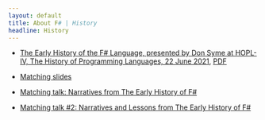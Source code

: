 ```yaml
---
layout: default
title: About F# | History
headline: History
---
```


* [The Early History of the F# Language, presented by Don Syme at HOPL-IV, The History of Programming Languages, 22 June 2021](https://dl.acm.org/doi/pdf/10.1145/3386325), [PDF](hopl-final/hopl-fsharp.pdf)

* [Matching slides](https://github.com/dsyme/fsharp-presentations/tree/master/2021-06-21-hopl)

* [Matching talk: Narratives from The Early History of F#](https://www.pldi21.org/prerecorded_hopl.19.html)

* [Matching talk #2: Narratives and Lessons from The Early History of F#](https://www.youtube.com/watch?v=ynIe8Q7kMSg)
